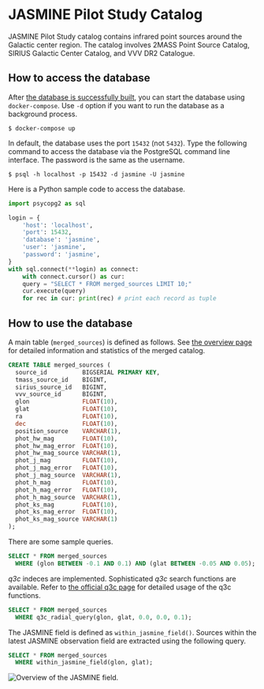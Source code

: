 # JASMINE Pilot Study Catalog

JASMINE Pilot Study catalog contains infrared point sources around the Galactic center region. The catalog involves 2MASS Point Source Catalog, SIRIUS Galactic Center Catalog, and VVV DR2 Catalogue.


## How to access the database
After [the database is successfully built][build], you can start the database using `docker-compose`. Use `-d` option if you want to run the database as a background process.

``` console
$ docker-compose up
```

[build]: /build


In default, the database uses the port `15432` (not `5432`). Type the following command to access the database via the PostgreSQL command line interface. The password is the same as the username.

``` console
$ psql -h localhost -p 15432 -d jasmine -U jasmine
```

Here is a Python sample code to access the database.

``` python
import psycopg2 as sql

login = {
    'host': 'localhost',
    'port': 15432,
    'database': 'jasmine',
    'user': 'jasmine',
    'password': 'jasmine',
}
with sql.connect(**login) as connect:
    with connect.cursor() as cur:
    query = "SELECT * FROM merged_sources LIMIT 10;"
    cur.execute(query)
    for rec in cur: print(rec) # print each record as tuple
```


## How to use the database
A main table (`merged_sources`) is defined as follows. See [the overview page][overview] for detailed information and statistics of the merged catalog.

[overview]: /overview

``` sql
CREATE TABLE merged_sources (
  source_id          BIGSERIAL PRIMARY KEY,
  tmass_source_id    BIGINT,
  sirius_source_id   BIGINT,
  vvv_source_id      BIGINT,
  glon               FLOAT(10),
  glat               FLOAT(10),
  ra                 FLOAT(10),
  dec                FLOAT(10),
  position_source    VARCHAR(1),
  phot_hw_mag        FLOAT(10),
  phot_hw_mag_error  FLOAT(10),
  phot_hw_mag_source VARCHAR(1),
  phot_j_mag         FLOAT(10),
  phot_j_mag_error   FLOAT(10),
  phot_j_mag_source  VARCHAR(1),
  phot_h_mag         FLOAT(10),
  phot_h_mag_error   FLOAT(10),
  phot_h_mag_source  VARCHAR(1),
  phot_ks_mag        FLOAT(10),
  phot_ks_mag_error  FLOAT(10),
  phot_ks_mag_source VARCHAR(1)
);
```


There are some sample queries.

``` sql
SELECT * FROM merged_sources
  WHERE (glon BETWEEN -0.1 AND 0.1) AND (glat BETWEEN -0.05 AND 0.05);
```


*q3c* indeces are implemented. Sophisticated *q3c* search functions are available. Refer to [the official q3c page][q3c] for detailed usage of the q3c functions.

``` sql
SELECT * FROM merged_sources
  WHERE q3c_radial_query(glon, glat, 0.0, 0.0, 0.1);
```

[q3c]: https://github.com/segasai/q3c


The JASMINE field is defined as `within_jasmine_field()`. Sources within the latest JASMINE observation field are extracted using the following query.

``` sql
SELECT * FROM merged_sources
  WHERE within_jasmine_field(glon, glat);
```

![Overview of the JASMINE field.](./image/jasmine_field.png)
